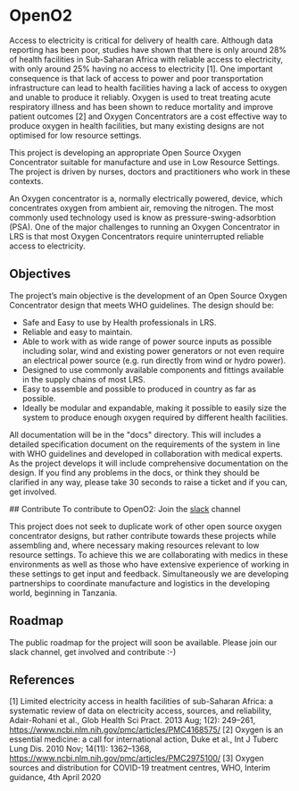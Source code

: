 # OpenO2

Access to electricity is critical for delivery of health care. Although data reporting has been poor, studies have shown that there is only around 28% of health facilities in Sub-Saharan Africa with reliable access to electricity, with only around 25% having no access to electricity [1]. One important consequence is that lack of access to power and poor transportation infrastructure can lead to health facilities having a lack of access to oxygen and unable to produce it reliably. Oxygen is used to treat treating acute respiratory illness and has been shown to reduce mortality and improve patient outcomes [2] and Oxygen Concentrators are a cost effective way to produce oxygen in health facilities, but many existing designs are not optimised for low resource settings.

This project is developing an appropriate Open Source Oxygen Concentrator suitable for manufacture and use in Low Resource Settings. The project is driven by nurses, doctors and practitioners who work in these contexts.

An Oxygen concentrator is a, normally electrically powered, device, which concentrates oxygen from ambient air, removing the nitrogen. The most commonly used technology used is know as pressure-swing-adsorbtion (PSA). One of the major challenges to running an Oxygen Concentrator in LRS is that most Oxygen Concentrators require uninterrupted reliable access to electricity. 

## Objectives
The project’s main objective is the development of an Open Source Oxygen Concentrator design that meets WHO guidelines. The design should be:
* Safe and Easy to use by Health professionals in LRS.
* Reliable and easy to maintain.
* Able to work with as wide range of power source inputs as possible including solar, wind and existing power generators or not even require an electrical power source (e.g. run directly from wind or hydro power).
* Designed to use commonly available components and fittings available in the supply chains of most LRS.
* Easy to assemble and possible to produced in country as far as possible.
* Ideally be modular and expandable, making it possible to easily size the system to produce enough oxygen required by different health facilities.


All documentation will be in the "docs" directory. This will includes a detailed specification document on the requirements of the system in line with WHO guidelines and developed in collaboration with medical experts. As the project develops it will include comprehensive documentation on the design. If you find any problems in the docs, or think they should be clarified in any way, please take 30 seconds to raise a ticket and if you can, get involved.

## Contribute
To contribute to OpenO2:
Join the [slack](https://join.slack.com/t/openo2/shared_invite/zt-dd1zdamv-DflaeeFV1SwJfTES4zq71A) channel


This project does not seek to duplicate work of other open source oxygen concentrator designs, but rather contribute towards these projects while assembling and, where necessary making resources relevant to low resource settings. To achieve this we are collaborating with medics in these environments as well as those who have extensive experience of working in these settings to get input and feedback. Simultaneously we are developing partnerships to coordinate manufacture and logistics in the developing world, beginning in Tanzania.

## Roadmap
The public roadmap for the project will soon be available.
Please join our slack channel, get involved and contribute :-)

## References 
[1] Limited electricity access in health facilities of sub-Saharan Africa: a systematic review of data on electricity access, sources, and reliability, Adair-Rohani et al., Glob Health Sci Pract. 2013 Aug; 1(2): 249–261, https://www.ncbi.nlm.nih.gov/pmc/articles/PMC4168575/
[2] Oxygen is an essential medicine: a call for international action, Duke et al., Int J Tuberc Lung Dis. 2010 Nov; 14(11): 1362–1368,  https://www.ncbi.nlm.nih.gov/pmc/articles/PMC2975100/
[3] Oxygen sources and distribution for COVID-19 treatment centres, WHO, Interim guidance, 4th April 2020
